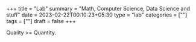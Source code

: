 +++
title = "Lab"
summary = "Math, Computer Science, Data Science and stuff"
date = 2023-02-22T00:10:23+05:30
type = "lab"
categories = [""]
tags = [""]
draft = false
+++

Quality >= Quantity.

